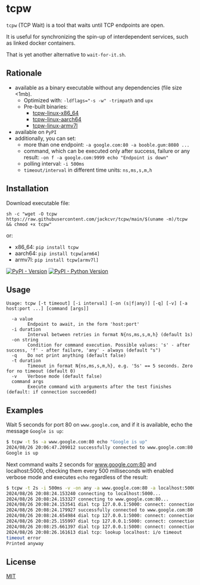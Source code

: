 # tcpw

`tcpw` (TCP Wait) is a tool that waits until TCP endpoints are open.

It is useful for synchronizing the spin-up of interdependent services, such as linked docker containers.

That is yet another alternative to `wait-for-it.sh`.

## Rationale

- available as a binary executable without any dependencies (file size <1mb).
  - Optimized with: `-ldflags="-s -w" -trimpath` and `upx`
  - Pre-built binaries:
    - [tcpw-linux-x86_64](https://raw.githubusercontent.com/jackcvr/tcpw/main/x86_64/tcpw/tcpw)
    - [tcpw-linux-aarch64](https://raw.githubusercontent.com/jackcvr/tcpw/main/aarch64/tcpw/tcpw)
    - [tcpw-linux-armv7l](https://raw.githubusercontent.com/jackcvr/tcpw/main/armv7l/tcpw/tcpw)
- available on `PyPI`
- additionally, you can set:
    - more than one endpoint: `-a google.com:80 -a booble.gum:8080 ...`
    - command, which can be executed only after success, failure or any result: `-on f -a google.com:9999 echo "Endpoint is down"`
    - polling interval: `-i 500ms`
    - `timeout/interval` in different time units: `ns,ms,s,m,h`


## Installation

Download executable file:

`sh -c "wget -O tcpw https://raw.githubusercontent.com/jackcvr/tcpw/main/$(uname -m)/tcpw && chmod +x tcpw"`

or:

- x86_64: `pip install tcpw`
- aarch64: `pip install tcpw[arm64]`
- armv7l: `pip install tcpw[armv7l]` 

[![PyPI - Version](https://img.shields.io/pypi/v/tcpw.svg)](https://pypi.org/project/tcpw)
[![PyPI - Python Version](https://img.shields.io/pypi/pyversions/tcpw.svg)](https://pypi.org/project/tcpw)

## Usage

```text
Usage: tcpw [-t timeout] [-i interval] [-on (s|f|any)] [-q] [-v] [-a host:port ...] [command [args]]

  -a value
    	Endpoint to await, in the form 'host:port'
  -i duration
    	Interval between retries in format N{ns,ms,s,m,h} (default 1s)
  -on string
    	Condition for command execution. Possible values: 's' - after success, 'f' - after failure, 'any' - always (default "s")
  -q	Do not print anything (default false)
  -t duration
    	Timeout in format N{ns,ms,s,m,h}, e.g. '5s' == 5 seconds. Zero for no timeout (default 0)
  -v	Verbose mode (default false)
  command args
    	Execute command with arguments after the test finishes (default: if connection succeeded)
```

## Examples

Wait 5 seconds for port 80 on `www.google.com`, and if it is available, echo the message `Google is up`:

```bash
$ tcpw -t 5s -a www.google.com:80 echo "Google is up"
2024/08/26 20:06:47.209012 successfully connected to www.google.com:80
Google is up
```

Next command waits 2 seconds for www.google.com:80 and localhost:5000, checking them every 500 milliseconds
with enabled verbose mode and executes `echo` regardless of the result:

```bash
$ tcpw -t 2s -i 500ms -v -on any -a www.google.com:80 -a localhost:5000 echo "Printed anyway"
2024/08/26 20:08:24.153240 connecting to localhost:5000...
2024/08/26 20:08:24.153327 connecting to www.google.com:80...
2024/08/26 20:08:24.153541 dial tcp 127.0.0.1:5000: connect: connection refused
2024/08/26 20:08:24.179927 successfully connected to www.google.com:80
2024/08/26 20:08:24.654984 dial tcp 127.0.0.1:5000: connect: connection refused
2024/08/26 20:08:25.155997 dial tcp 127.0.0.1:5000: connect: connection refused
2024/08/26 20:08:25.661397 dial tcp 127.0.0.1:5000: connect: connection refused
2024/08/26 20:08:26.161613 dial tcp: lookup localhost: i/o timeout
timeout error
Printed anyway
```

## License

[MIT](https://spdx.org/licenses/MIT.html) 